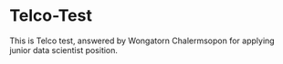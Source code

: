 # Telco-Test

This is Telco test, answered by Wongatorn Chalermsopon for applying junior data scientist position.
